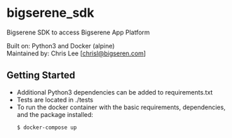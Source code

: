# bigserene_sdk
Bigserene SDK to access Bigserene App Platform

Built on: Python3 and Docker (alpine)<br>
Maintained by: Chris Lee [chrisl@bigseren.com]

## Getting Started
- Additional Python3 dependencies can be added to requirements.txt<br>
- Tests are located in ./tests <br>
- To run the docker container with the basic requirements, dependencies, and the package installed:
    ```bash
    $ docker-compose up
    ```
